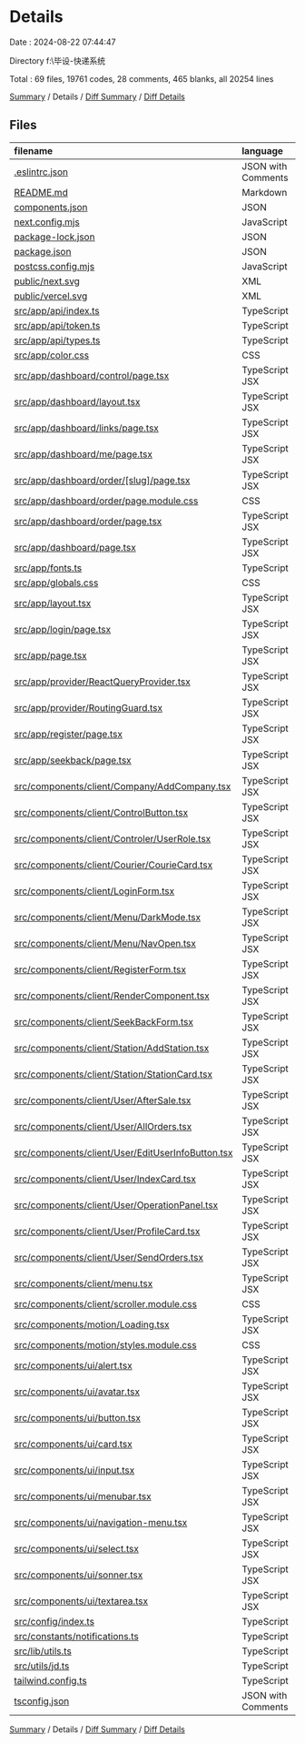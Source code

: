 # Details

Date : 2024-08-22 07:44:47

Directory f:\\毕设-快递系统

Total : 69 files,  19761 codes, 28 comments, 465 blanks, all 20254 lines

[Summary](results.md) / Details / [Diff Summary](diff.md) / [Diff Details](diff-details.md)

## Files
| filename | language | code | comment | blank | total |
| :--- | :--- | ---: | ---: | ---: | ---: |
| [.eslintrc.json](/.eslintrc.json) | JSON with Comments | 3 | 0 | 1 | 4 |
| [README.md](/README.md) | Markdown | 23 | 0 | 14 | 37 |
| [components.json](/components.json) | JSON | 17 | 0 | 0 | 17 |
| [next.config.mjs](/next.config.mjs) | JavaScript | 2 | 1 | 2 | 5 |
| [package-lock.json](/package-lock.json) | JSON | 13,895 | 0 | 1 | 13,896 |
| [package.json](/package.json) | JSON | 62 | 0 | 1 | 63 |
| [postcss.config.mjs](/postcss.config.mjs) | JavaScript | 6 | 1 | 2 | 9 |
| [public/next.svg](/public/next.svg) | XML | 1 | 0 | 0 | 1 |
| [public/vercel.svg](/public/vercel.svg) | XML | 1 | 0 | 0 | 1 |
| [src/app/api/index.ts](/src/app/api/index.ts) | TypeScript | 37 | 0 | 5 | 42 |
| [src/app/api/token.ts](/src/app/api/token.ts) | TypeScript | 25 | 0 | 3 | 28 |
| [src/app/api/types.ts](/src/app/api/types.ts) | TypeScript | 13 | 0 | 3 | 16 |
| [src/app/color.css](/src/app/color.css) | CSS | 109 | 0 | 4 | 113 |
| [src/app/dashboard/control/page.tsx](/src/app/dashboard/control/page.tsx) | TypeScript JSX | 51 | 0 | 2 | 53 |
| [src/app/dashboard/layout.tsx](/src/app/dashboard/layout.tsx) | TypeScript JSX | 30 | 0 | 3 | 33 |
| [src/app/dashboard/links/page.tsx](/src/app/dashboard/links/page.tsx) | TypeScript JSX | 47 | 0 | 4 | 51 |
| [src/app/dashboard/me/page.tsx](/src/app/dashboard/me/page.tsx) | TypeScript JSX | 10 | 0 | 3 | 13 |
| [src/app/dashboard/order/[slug]/page.tsx](/src/app/dashboard/order/%5Bslug%5D/page.tsx) | TypeScript JSX | 40 | 5 | 8 | 53 |
| [src/app/dashboard/order/page.module.css](/src/app/dashboard/order/page.module.css) | CSS | 20 | 0 | 2 | 22 |
| [src/app/dashboard/order/page.tsx](/src/app/dashboard/order/page.tsx) | TypeScript JSX | 17 | 0 | 3 | 20 |
| [src/app/dashboard/page.tsx](/src/app/dashboard/page.tsx) | TypeScript JSX | 4 | 0 | 2 | 6 |
| [src/app/fonts.ts](/src/app/fonts.ts) | TypeScript | 13 | 0 | 4 | 17 |
| [src/app/globals.css](/src/app/globals.css) | CSS | 56 | 0 | 21 | 77 |
| [src/app/layout.tsx](/src/app/layout.tsx) | TypeScript JSX | 40 | 1 | 6 | 47 |
| [src/app/login/page.tsx](/src/app/login/page.tsx) | TypeScript JSX | 9 | 0 | 3 | 12 |
| [src/app/page.tsx](/src/app/page.tsx) | TypeScript JSX | 8 | 0 | 1 | 9 |
| [src/app/provider/ReactQueryProvider.tsx](/src/app/provider/ReactQueryProvider.tsx) | TypeScript JSX | 9 | 0 | 5 | 14 |
| [src/app/provider/RoutingGuard.tsx](/src/app/provider/RoutingGuard.tsx) | TypeScript JSX | 8 | 0 | 5 | 13 |
| [src/app/register/page.tsx](/src/app/register/page.tsx) | TypeScript JSX | 9 | 0 | 2 | 11 |
| [src/app/seekback/page.tsx](/src/app/seekback/page.tsx) | TypeScript JSX | 9 | 0 | 2 | 11 |
| [src/components/client/Company/AddCompany.tsx](/src/components/client/Company/AddCompany.tsx) | TypeScript JSX | 200 | 0 | 2 | 202 |
| [src/components/client/ControlButton.tsx](/src/components/client/ControlButton.tsx) | TypeScript JSX | 67 | 0 | 4 | 71 |
| [src/components/client/Controler/UserRole.tsx](/src/components/client/Controler/UserRole.tsx) | TypeScript JSX | 75 | 0 | 6 | 81 |
| [src/components/client/Courier/CourieCard.tsx](/src/components/client/Courier/CourieCard.tsx) | TypeScript JSX | 316 | 1 | 13 | 330 |
| [src/components/client/LoginForm.tsx](/src/components/client/LoginForm.tsx) | TypeScript JSX | 174 | 1 | 2 | 177 |
| [src/components/client/Menu/DarkMode.tsx](/src/components/client/Menu/DarkMode.tsx) | TypeScript JSX | 65 | 0 | 3 | 68 |
| [src/components/client/Menu/NavOpen.tsx](/src/components/client/Menu/NavOpen.tsx) | TypeScript JSX | 55 | 0 | 3 | 58 |
| [src/components/client/RegisterForm.tsx](/src/components/client/RegisterForm.tsx) | TypeScript JSX | 355 | 3 | 9 | 367 |
| [src/components/client/RenderComponent.tsx](/src/components/client/RenderComponent.tsx) | TypeScript JSX | 24 | 0 | 2 | 26 |
| [src/components/client/SeekBackForm.tsx](/src/components/client/SeekBackForm.tsx) | TypeScript JSX | 314 | 2 | 8 | 324 |
| [src/components/client/Station/AddStation.tsx](/src/components/client/Station/AddStation.tsx) | TypeScript JSX | 201 | 0 | 3 | 204 |
| [src/components/client/Station/StationCard.tsx](/src/components/client/Station/StationCard.tsx) | TypeScript JSX | 165 | 0 | 7 | 172 |
| [src/components/client/User/AfterSale.tsx](/src/components/client/User/AfterSale.tsx) | TypeScript JSX | 30 | 0 | 4 | 34 |
| [src/components/client/User/AllOrders.tsx](/src/components/client/User/AllOrders.tsx) | TypeScript JSX | 30 | 0 | 4 | 34 |
| [src/components/client/User/EditUserInfoButton.tsx](/src/components/client/User/EditUserInfoButton.tsx) | TypeScript JSX | 212 | 0 | 6 | 218 |
| [src/components/client/User/IndexCard.tsx](/src/components/client/User/IndexCard.tsx) | TypeScript JSX | 93 | 0 | 2 | 95 |
| [src/components/client/User/OperationPanel.tsx](/src/components/client/User/OperationPanel.tsx) | TypeScript JSX | 88 | 0 | 2 | 90 |
| [src/components/client/User/ProfileCard.tsx](/src/components/client/User/ProfileCard.tsx) | TypeScript JSX | 206 | 10 | 8 | 224 |
| [src/components/client/User/SendOrders.tsx](/src/components/client/User/SendOrders.tsx) | TypeScript JSX | 545 | 1 | 15 | 561 |
| [src/components/client/menu.tsx](/src/components/client/menu.tsx) | TypeScript JSX | 174 | 0 | 5 | 179 |
| [src/components/client/scroller.module.css](/src/components/client/scroller.module.css) | CSS | 11 | 0 | 0 | 11 |
| [src/components/motion/Loading.tsx](/src/components/motion/Loading.tsx) | TypeScript JSX | 64 | 0 | 13 | 77 |
| [src/components/motion/styles.module.css](/src/components/motion/styles.module.css) | CSS | 784 | 1 | 124 | 909 |
| [src/components/ui/alert.tsx](/src/components/ui/alert.tsx) | TypeScript JSX | 53 | 0 | 7 | 60 |
| [src/components/ui/avatar.tsx](/src/components/ui/avatar.tsx) | TypeScript JSX | 44 | 0 | 7 | 51 |
| [src/components/ui/button.tsx](/src/components/ui/button.tsx) | TypeScript JSX | 52 | 0 | 7 | 59 |
| [src/components/ui/card.tsx](/src/components/ui/card.tsx) | TypeScript JSX | 82 | 0 | 9 | 91 |
| [src/components/ui/input.tsx](/src/components/ui/input.tsx) | TypeScript JSX | 21 | 0 | 5 | 26 |
| [src/components/ui/menubar.tsx](/src/components/ui/menubar.tsx) | TypeScript JSX | 217 | 0 | 20 | 237 |
| [src/components/ui/navigation-menu.tsx](/src/components/ui/navigation-menu.tsx) | TypeScript JSX | 115 | 0 | 12 | 127 |
| [src/components/ui/select.tsx](/src/components/ui/select.tsx) | TypeScript JSX | 146 | 0 | 15 | 161 |
| [src/components/ui/sonner.tsx](/src/components/ui/sonner.tsx) | TypeScript JSX | 26 | 0 | 6 | 32 |
| [src/components/ui/textarea.tsx](/src/components/ui/textarea.tsx) | TypeScript JSX | 20 | 0 | 5 | 25 |
| [src/config/index.ts](/src/config/index.ts) | TypeScript | 9 | 0 | 1 | 10 |
| [src/constants/notifications.ts](/src/constants/notifications.ts) | TypeScript | 17 | 0 | 5 | 22 |
| [src/lib/utils.ts](/src/lib/utils.ts) | TypeScript | 5 | 0 | 2 | 7 |
| [src/utils/jd.ts](/src/utils/jd.ts) | TypeScript | 18 | 0 | 2 | 20 |
| [tailwind.config.ts](/tailwind.config.ts) | TypeScript | 88 | 1 | 4 | 93 |
| [tsconfig.json](/tsconfig.json) | JSON with Comments | 26 | 0 | 1 | 27 |

[Summary](results.md) / Details / [Diff Summary](diff.md) / [Diff Details](diff-details.md)